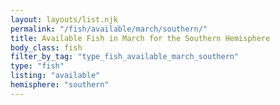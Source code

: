 ```yaml
---
layout: layouts/list.njk
permalink: "/fish/available/march/southern/"
title: Available Fish in March for the Southern Hemisphere
body_class: fish
filter_by_tag: "type_fish_available_march_southern"
type: "fish"
listing: "available"
hemisphere: "southern"
---
```


